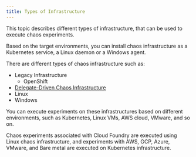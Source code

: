 ```yaml
---
title: Types of Infrastructure
---
```

This topic describes different types of infrastructure, that can be used to execute chaos experiments.

Based on the target environments, you can install chaos infrastructure as a Kubernetes service, a Linux daemon or a Windows agent.

There are different types of chaos infrastructure such as:
- Legacy Infrastructure
    - OpenShift
- [Delegate-Driven Chaos Infrastructure](/docs/chaos-engineering/use-harness-ce/infrastructures/types/ddcr/)
- Linux
- Windows

You can execute experiments on these infrastructures based on different environments, such as Kubernetes, Linux VMs, AWS cloud, VMware, and so on.

Chaos experiments associated with Cloud Foundry are executed using Linux chaos infrastructure, and experiments with AWS, GCP, Azure, VMware, and Bare metal are executed on Kubernetes infrastructure.